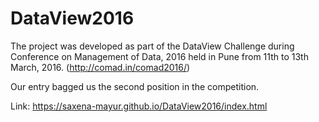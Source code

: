 # DataView2016

The project was developed as part of the DataView Challenge during Conference on Management of Data, 2016 held in Pune from 11th to 13th March, 2016.
(http://comad.in/comad2016/)

Our entry bagged us the second position in the competition.

Link: https://saxena-mayur.github.io/DataView2016/index.html
